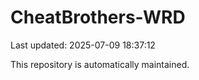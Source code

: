 # CheatBrothers-WRD

Last updated: 2025-07-09 18:37:12

This repository is automatically maintained.
